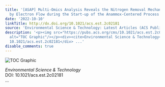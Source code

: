 ```yaml
---
title: '[ASAP] Multi-Omics Analysis Reveals the Nitrogen Removal Mechanism Induced
  by Electron Flow during the Start-up of the Anammox-Centered Process'
date: '2022-10-10'
linkTitle: http://dx.doi.org/10.1021/acs.est.2c02181
source: 'Environmental Science & Technology: Latest Articles (ACS Publications)'
description: '<p><img src="https://pubs.acs.org/cms/10.1021/acs.est.2c02181/asset/images/medium/es2c02181_0007.gif"
  alt="TOC Graphic"/></p><div><cite>Environmental Science & Technology</cite></div><div>DOI:
  10.1021/acs.est.2c02181</div> ...'
disable_comments: true
---
```

<p><img src="https://pubs.acs.org/cms/10.1021/acs.est.2c02181/asset/images/medium/es2c02181_0007.gif" alt="TOC Graphic"/></p><div><cite>Environmental Science & Technology</cite></div><div>DOI: 10.1021/acs.est.2c02181</div> ...